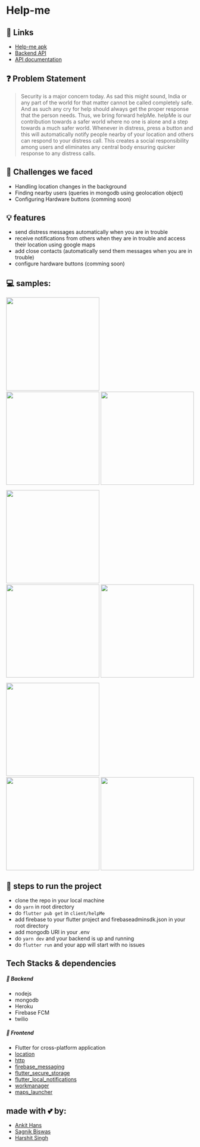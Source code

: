 # Help-me

<!-- <img src="https://github.com/ankithans/help-me/blob/main/mockups/WhatsApp%20Image%202020-11-08%20at%202.04.12%20PM.jpeg" width="700"> -->

## 🔗 Links
- [Help-me apk](https://github.com/ankithans/help-me/releases/download/v1.0/app-armeabi-v7a-release.apk)
- [Backend API](https://help-mee.herokuapp.com/)
- [API documentation](https://documenter.getpostman.com/view/11391372/TVYQ2EBd#136607c4-b3cb-4e7f-9c96-82f7950aeee7)

## ❓ Problem Statement
> Security is a major concern today. As sad this might sound, India or any part of the world for that matter cannot be called completely safe. And as such any cry for help should always get the proper response that the person needs. Thus, we bring forward helpMe. helpMe is our contribution towards a safer world where no one is alone and a step towards a much safer world.
Whenever in distress, press a button and this will automatically notify people nearby of your location and others can respond to your distress call. This creates a social responsibility among users and eliminates any central body ensuring quicker response to any distress calls.

## 🤔 Challenges we faced
- Handling location changes in the background
- Finding nearby users (queries in mongodb using geolocation object)
- Configuring Hardware buttons (comming soon) 

## 💡 features
- send distress messages automatically when you are in trouble
- receive notifications from others when they are in trouble and access their location using google maps
- add close contacts (automatically send them messages when you are in trouble)
- configure hardware buttons (comming soon)

## 💻 samples:

<img src="https://github.com/ankithans/help-me/blob/main/mockups/1.jpeg" width="250"> &nbsp;&nbsp;&nbsp;&nbsp; <img src="https://github.com/ankithans/help-me/blob/main/mockups/2.jpeg" width="250" style="float:right"> &nbsp;&nbsp;&nbsp;&nbsp; &nbsp;&nbsp;&nbsp;&nbsp; <img src="https://github.com/ankithans/help-me/blob/main/mockups/3.jpeg" width="250">

<img src="https://github.com/ankithans/help-me/blob/main/mockups/3.1.jpeg" width="250"> &nbsp;&nbsp;&nbsp;&nbsp; <img src="https://github.com/ankithans/help-me/blob/main/mockups/4.jpeg" width="250" style="float:right"> &nbsp;&nbsp;&nbsp;&nbsp; &nbsp;&nbsp;&nbsp;&nbsp; <img src="https://github.com/ankithans/help-me/blob/main/mockups/5.jpeg" width="250">

<img src="https://github.com/ankithans/help-me/blob/main/mockups/6.jpeg" width="250"> &nbsp;&nbsp;&nbsp;&nbsp; <img src="https://github.com/ankithans/help-me/blob/main/mockups/7.jpeg" width="250" style="float:right"> &nbsp;&nbsp;&nbsp;&nbsp; &nbsp;&nbsp;&nbsp;&nbsp; <img src="https://github.com/ankithans/help-me/blob/main/mockups/8.jpeg" width="250">

## 👣 steps to run the project
- clone the repo in your local machine
- do ```yarn``` in root directory
- do ```flutter pub get``` in ```client/helpMe```
- add firebase to your flutter project and firebaseadminsdk.json in your root directory
- add mongodb URI in your .env
- do ```yarn dev``` and your backend is up and running
- do ```flutter run``` and your app will start with no issues

## Tech Stacks & dependencies
##### 🤖 Backend
- nodejs
- mongodb
- Heroku
- Firebase FCM
- twilio

##### 🌟 Frontend
- Flutter for cross-platform application
- [location](https://pub.dev/packages/location)    
- [http](https://pub.dev/packages/http)
- [firebase_messaging](https://pub.dev/packages/firebase_messaging)
- [flutter_secure_storage](https://pub.dev/packages/flutter_secure_storage)
- [flutter_local_notifications](https://pub.dev/packages/flutter_local_notifications)
- [workmanager](https://pub.dev/packages/workmanager)
- [maps_launcher](https://pub.dev/packages/maps_launcher)

## made with 💕 by: 
- [Ankit Hans](https://github.com/ankithans)
- [Sagnik Biswas](https://github.com/sbiswas2209)
- [Harshit Singh](https://github.com/HarshitSingh27)
